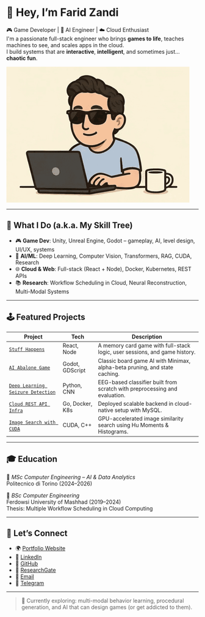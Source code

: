 # 👋 Hey, I’m Farid Zandi

🎮 Game Developer | 🧠 AI Engineer | ☁️ Cloud Enthusiast  
I'm a passionate full-stack engineer who brings **games to life**, teaches machines to see, and scales apps in the cloud.  
I build systems that are **interactive**, **intelligent**, and sometimes just... **chaotic fun**.

![Farid Coding](./farid-zandi-coding.gif)

---

## 🔧 What I Do (a.k.a. My Skill Tree)

- 🎮 **Game Dev**: Unity, Unreal Engine, Godot – gameplay, AI, level design, UI/UX, systems
- 🧠 **AI/ML**: Deep Learning, Computer Vision, Transformers, RAG, CUDA, Research
- 🌐 **Cloud & Web**: Full-stack (React + Node), Docker, Kubernetes, REST APIs
- 📚 **Research**: Workflow Scheduling in Cloud, Neural Reconstruction, Multi-Modal Systems

---

## 🕹️ Featured Projects

| Project | Tech | Description |
|--------|------|-------------|
| [`Stuff Happens`](https://github.com/faridmmz/stuff-happens-card-game) | React, Node | A memory card game with full-stack logic, user sessions, and game history. |
| [`AI Abalone Game`](https://github.com/faridmmz/AI-Abalone-Game-Project) | Godot, GDScript | Classic board game AI with Minimax, alpha-beta pruning, and state caching. |
| [`Deep Learning Seizure Detection`](https://github.com/faridmmz/Computational-Intelligence-Deep-Learning-Project) | Python, CNN | EEG-based classifier built from scratch with preprocessing and evaluation. |
| [`Cloud REST API Infra`](https://github.com/faridmmz/Cloud-Computing-Project) | Go, Docker, K8s | Deployed scalable backend in cloud-native setup with MySQL. |
| [`Image Search with CUDA`](https://github.com/faridmmz/Image-Search-CUDA) | CUDA, C++ | GPU-accelerated image similarity search using Hu Moments & Histograms. |

---

## 🎓 Education

📍 *MSc Computer Engineering – AI & Data Analytics*  
Politecnico di Torino (2024–2026)

📍 *BSc Computer Engineering*  
Ferdowsi University of Mashhad (2019–2024)  
Thesis: Multiple Workflow Scheduling in Cloud Computing

---

## 🔗 Let’s Connect

- 🌍 [Portfolio Website](https://faridmmz.github.io)
- 💼 [LinkedIn](https://linkedin.com/in/faridreza-momtazandi)
- 🐙 [GitHub](https://github.com/faridmmz)
- 🧠 [ResearchGate](https://www.researchgate.net/profile/Faridreza-Momtaz-Zandi)
- 💌 [Email](mailto:faridmmz79@gmail.com)
- 💬 [Telegram](https://t.me/farid_mmz)

---

> 🧪 Currently exploring: multi-modal behavior learning, procedural generation, and AI that can design games (or get addicted to them).

